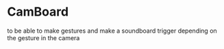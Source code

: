 # CamBoard
to be able to make gestures and make a soundboard trigger depending on the gesture in the camera
